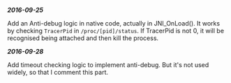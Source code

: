 ***2016-09-25***

Add an Anti-debug logic in native code, actually in JNI_OnLoad().
It works by checking `TracerPid` in `/proc/[pid]/status`.
If TracerPid is not 0, it will be recognised being attached and then kill the process.

***2016-09-28***

Add timeout checking logic to implement anti-debug. But it's not used widely, so that I comment this part.

